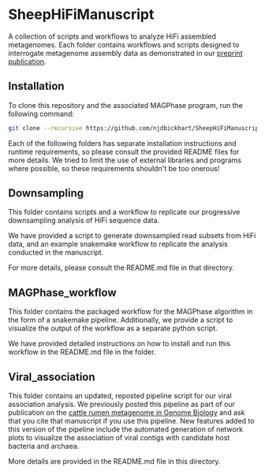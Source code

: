 # SheepHiFiManuscript

A collection of scripts and workflows to analyze HiFi assembled metagenomes. Each folder contains workflows and scripts designed to interrogate metagenome assembly data as demonstrated in our [preprint publication](https://www.biorxiv.org/content/10.1101/2021.05.04.442591v1.abstract). 

## Installation

To clone this repository and the associated MAGPhase program, run the following command:

```bash
git clone --recursive https://github.com/njdbickhart/SheepHiFiManuscript.git
```

Each of the following folders has separate installation instructions and runtime requirements, so please consult the provided README files for more details. We tried to limit the use of external libraries and programs where possible, so these requirements shouldn't be too onerous! 

## Downsampling

This folder contains scripts and a workflow to replicate our progressive downsampling analysis of HiFi sequence data. 

We have provided a script to generate downsampled read subsets from HiFi data, and an example snakemake workflow to replicate the analysis conducted in the manuscript. 

For more details, please consult the README.md file in that directory.

## MAGPhase_workflow

This folder contains the packaged workflow for the MAGPhase algorithm in the form of a snakemake pipeline. Additionally, we provide a script to visualize the output of the workflow as a separate python script. 

We have provided detailed instructions on how to install and run this workflow in the README.md file in the folder.

## Viral_association

This folder contains an updated, reposted pipeline script for our viral association analysis. We previously posted this pipeline as part of our publication on the [cattle rumen metagenome in Genome Biology](https://genomebiology.biomedcentral.com/articles/10.1186/s13059-019-1760-x) and ask that you cite that manuscript if you use this pipeline. New features added to this version of the pipeline include the automated generation of network plots to visualize the association of viral contigs with candidate host bacteria and archaea.

More details are provided in the README.md file in this directory.